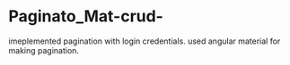 # Paginato_Mat-crud-
imeplemented pagination with login credentials. used angular material for making pagination.

